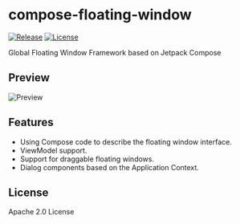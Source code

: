 # compose-floating-window

[![Release](https://jitpack.io/v/ArthurKun21/compose-overlay-window.svg)](https://jitpack.io/#ArthurKun21/compose-overlay-window)
[![License](https://img.shields.io/badge/License-Apache_2.0-blue.svg)](https://opensource.org/licenses/Apache-2.0)

Global Floating Window Framework based on Jetpack Compose

## Preview

![Preview](/preview/example.gif)

## Features

- Using Compose code to describe the floating window interface.
- ViewModel support.
- Support for draggable floating windows.
- Dialog components based on the Application Context.

## License

Apache 2.0 License
